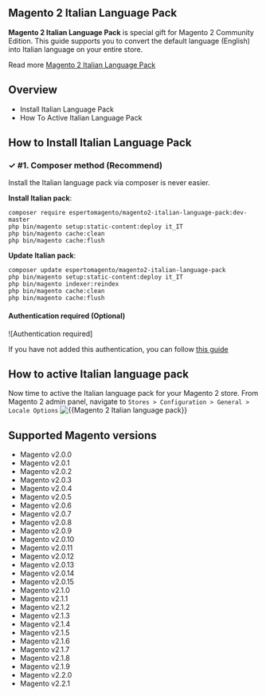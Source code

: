 ## Magento 2 Italian Language Pack

**Magento 2 Italian Language Pack** is special gift for Magento 2 Community Edition. This guide supports you to convert the default language (English) into Italian language on your entire store.

Read more [Magento 2 Italian Language Pack](https://www.espertomagent.it/shop/estensioni-magento-2/traduzioni-lingua-italiano-magento-2/)


## Overview

- Install Italian Language Pack
- How To Active Italian Language Pack

## How to Install Italian Language Pack

### ✓ #1. Composer method (Recommend)
Install the Italian language pack via composer is never easier.

**Install Italian pack**:

```
composer require espertomagento/magento2-italian-language-pack:dev-master
php bin/magento setup:static-content:deploy it_IT
php bin/magento cache:clean
php bin/magento cache:flush

```


**Update  Italian pack**:

```
composer update espertomagento/magento2-italian-language-pack
php bin/magento setup:static-content:deploy it_IT
php bin/magento indexer:reindex
php bin/magento cache:clean
php bin/magento cache:flush

```

#### Authentication required (Optional)

![Authentication required]

If you have not added this authentication, you can follow [this guide](http://devdocs.magento.com/guides/v2.0/install-gde/prereq/connect-auth.html)

## How to active Italian language pack

Now time to active the Italian language pack for your Magento 2 store. From Magento 2 admin panel, navigate to `Stores > Configuration > General > Locale Options`
![{{Magento 2 Italian language pack}}](https://www.espertomagent.it/media/languagepack.png)


<!-- ## Translation process of Italian Language Pack
![process](http://progressed.io/bar/90) -->


## Supported Magento versions

- Magento v2.0.0
- Magento v2.0.1
- Magento v2.0.2
- Magento v2.0.3
- Magento v2.0.4
- Magento v2.0.5
- Magento v2.0.6
- Magento v2.0.7
- Magento v2.0.8
- Magento v2.0.9
- Magento v2.0.10
- Magento v2.0.11
- Magento v2.0.12
- Magento v2.0.13
- Magento v2.0.14
- Magento v2.0.15
- Magento v2.1.0
- Magento v2.1.1
- Magento v2.1.2
- Magento v2.1.3
- Magento v2.1.4
- Magento v2.1.5
- Magento v2.1.6
- Magento v2.1.7
- Magento v2.1.8
- Magento v2.1.9
- Magento v2.2.0
- Magento v2.2.1
